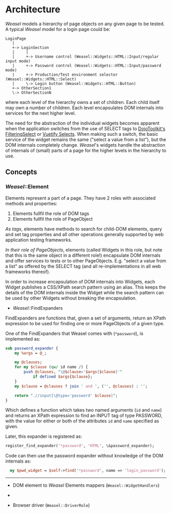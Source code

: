 # Architecture

*Weasel* models a hierarchy of page objects on any given page to be tested.
A typical *Weasel* model for a login page could be:

```plain
LoginPage
   |
   +-> LoginSection
   |     |
   |     +-> Username control (Weasel::Widgets::HTML::Input/regular input mode)
   |     +-> Password control (Weasel::Widgets::HTML::Input/password mode)
   |     +-> Production/Test environment selector (Weasel::Widgets::HTML::Select)
   |     \-> Login button (Weasel::Widgets::HTML::Button)
   +-> OtherSection1
   \-> OtherSectionN
```

where each level of the hierarchy owns a set of children. Each child itself may
own a number of children. Each level encapsulates DOM internals into services
for the next higher level.

The need for the abstraction of the individual widgets becomes apparent when
the application switches from the use of SELECT tags to [DojoToolkit's
FilteringSelect]() or [Vuetify Selects](https://next.vuetifyjs.com/en/components/selects).
When making such a switch, the basic service of the widget remains the same
("select a value from a list"), but the DOM internals completely change.
*Weasel*'s widgets handle the abstraction of internals of (small) parts of
a page for the higher levels in the hierarchy to use.

## Concepts

### *Weasel*::Element

Elements represent a part of a page. They have 2 roles with associated
methods and properties:

1. Elements fullfil the role of DOM tags
2. Elements fullfil the role of PageObject

*As tags*, elements have methods to search for child-DOM elements, query and set
tag properties and all other operations generally supported by web
application testing frameworks.

*In their role of PageObjects*, elements (called Widgets in this role, but note
that this is the same object in a different role!) encapsulate DOM internals
and offer services to tests or to other PageObjects. E.g. "select a value from
a list" as offered by the SELECT tag (and all re-implementations in all web
frameworks thereof).

In order to increase encapsulation of DOM internals into Widgets, each Widget
publishes a CSS/XPath search pattern using an alias. This keeps the details of
the DOM internals inside the Widget while the search pattern can be used by
other Widgets without breaking the encapsulation.

* *Weasel*::FindExpanders

FindExpanders are functions that, given a set of arguments, return an XPath
expression to be used for finding one or more PageObjects of a given type.

One of the FindExpanders that Weasel comes with (`*password`), is implemented
as:

```perl
sub password_expander {
    my %args = @_;

    my @clauses;
    for my $clause (qw/ id name /) {
        push @clauses, "\@$clause='$args{$clause}'"
            if defined $args{$clause};
    }
    my $clause = @clauses ? join ' and ', ('', @clauses) : '';

    return ".//input[\@type='password' $clause]";
}
```

Which defines a function which takes two named arguments (`id` and `name`)
and returns an XPath expression to find an INPUT tag of type PASSWORD,
with the value for either or both of the attributes `id` and `name` specified
as given.

Later, this expander is registered as:

```perl
register_find_expander('*password', 'HTML', \&password_expander);
```

Code can then use the password expander without knowledge of the DOM
internals as:

```perl
  my $pwd_widget = $self->find('*password', name => 'login_password');
```

-------------------
* DOM element to *Weasel* Elements mappers (`Weasel::WidgetHandlers`)
* 

* Browser driver (`Weasel::DriverRole`)
